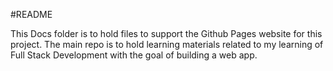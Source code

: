 #README

This Docs folder is to hold files to support the Github Pages website for this project. The main repo is to hold learning materials related to my learning of Full Stack Development with the goal of building a web app. 
